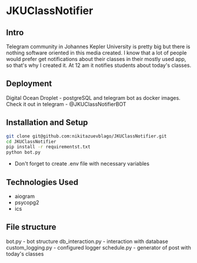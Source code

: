 # JKUClassNotifier

## Intro
Telegram community in Johannes Kepler University is pretty big but there is nothing software oriented in this media created. I know that a lot of people would prefer get notifications about their classes in their mostly used app, so that's why I created it. At 12 am it notifies students about today's classes.

## Deployment 
Digital Ocean Droplet - postgreSQL and telegram bot as docker images.
Check it out in telegram - @JKUClassNotifierBOT

## Installation and Setup 
```bash
git clone git@github.com:nikitazuevblago/JKUClassNotifier.git
cd JKUClassNotifier
pip install -r requirementst.txt
python bot.py
```
* Don't forget to create .env file with necessary variables

## Technologies Used
* aiogram
* psycopg2
* ics

## File structure
bot.py - bot structure
db_interaction.py - interaction with database
custom_logging.py - configured logger
schedule.py - generator of post with today's classes